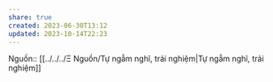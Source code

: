 ```yaml
---
share: true
created: 2023-06-30T13:12
updated: 2023-10-14T22:23
---
```

Nguồn:: [[../../../Ξ Nguồn/Tự ngẫm nghĩ, trải nghiệm|Tự ngẫm nghĩ, trải nghiệm]]
